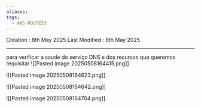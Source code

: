 ```yaml
---
aliases: 
tags:
  - AWS-ROUTE53
---
```

Creation : 8th May 2025
Last Modified : 8th May 2025
___
para verificar a saude do serviço DNS e dos recursos que queremos requisitar
![[Pasted image 20250508164415.png]]

![[Pasted image 20250508164623.png]]

![[Pasted image 20250508164642.png]]

![[Pasted image 20250508164704.png]]
